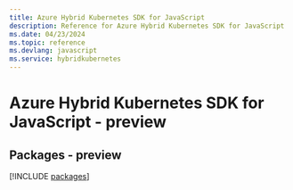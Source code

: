 ```yaml
---
title: Azure Hybrid Kubernetes SDK for JavaScript
description: Reference for Azure Hybrid Kubernetes SDK for JavaScript
ms.date: 04/23/2024
ms.topic: reference
ms.devlang: javascript
ms.service: hybridkubernetes
---
```

# Azure Hybrid Kubernetes SDK for JavaScript - preview
## Packages - preview
[!INCLUDE [packages](hybrid-kubernetes-index.md)]